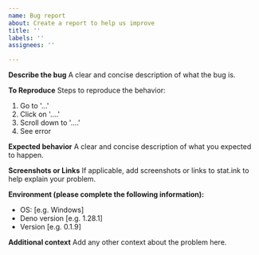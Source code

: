 ```yaml
---
name: Bug report
about: Create a report to help us improve
title: ''
labels: ''
assignees: ''

---
```


**Describe the bug**
A clear and concise description of what the bug is.

**To Reproduce**
Steps to reproduce the behavior:
1. Go to '...'
2. Click on '....'
3. Scroll down to '....'
4. See error

**Expected behavior**
A clear and concise description of what you expected to happen.

**Screenshots or Links**
If applicable, add screenshots or links to stat.ink to help explain your problem.

**Environment (please complete the following information):**
 - OS: [e.g. Windows]
 - Deno version [e.g. 1.28.1]
 - Version [e.g. 0.1.9]

**Additional context**
Add any other context about the problem here.
